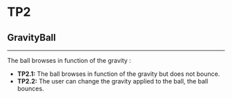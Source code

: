 # TP2
## GravityBall

---

The ball browses in function of the gravity :
- **TP2.1:** The ball browses in function of the gravity but does not bounce.  
- **TP2.2:** The user can change the gravity applied to the ball, the ball bounces.  
